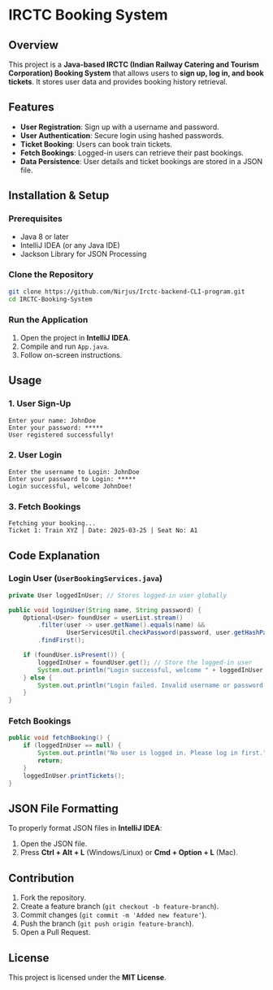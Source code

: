 # IRCTC Booking System

## Overview
This project is a **Java-based IRCTC (Indian Railway Catering and Tourism Corporation) Booking System** that allows users to **sign up, log in, and book tickets**. It stores user data and provides booking history retrieval.

## Features
- **User Registration**: Sign up with a username and password.
- **User Authentication**: Secure login using hashed passwords.
- **Ticket Booking**: Users can book train tickets.
- **Fetch Bookings**: Logged-in users can retrieve their past bookings.
- **Data Persistence**: User details and ticket bookings are stored in a JSON file.

## Installation & Setup
### **Prerequisites**
- Java 8 or later
- IntelliJ IDEA (or any Java IDE)
- Jackson Library for JSON Processing

### **Clone the Repository**
```sh
git clone https://github.com/Nirjus/Irctc-backend-CLI-program.git
cd IRCTC-Booking-System
```

### **Run the Application**
1. Open the project in **IntelliJ IDEA**.
2. Compile and run `App.java`.
3. Follow on-screen instructions.

## Usage
### **1. User Sign-Up**
```
Enter your name: JohnDoe
Enter your password: *****
User registered successfully!
```

### **2. User Login**
```
Enter the username to Login: JohnDoe
Enter your password to Login: *****
Login successful, welcome JohnDoe!
```

### **3. Fetch Bookings**
```
Fetching your booking...
Ticket 1: Train XYZ | Date: 2025-03-25 | Seat No: A1
```

## Code Explanation
### **Login User** (`UserBookingServices.java`)
```java
private User loggedInUser; // Stores logged-in user globally

public void loginUser(String name, String password) {
    Optional<User> foundUser = userList.stream()
        .filter(user -> user.getName().equals(name) &&
                UserServicesUtil.checkPassword(password, user.getHashPassword()))
        .findFirst();

    if (foundUser.isPresent()) {
        loggedInUser = foundUser.get(); // Store the logged-in user
        System.out.println("Login successful, welcome " + loggedInUser.getName());
    } else {
        System.out.println("Login failed. Invalid username or password.");
    }
}
```

### **Fetch Bookings**
```java
public void fetchBooking() {
    if (loggedInUser == null) {
        System.out.println("No user is logged in. Please log in first.");
        return;
    }
    loggedInUser.printTickets();
}
```

## JSON File Formatting
To properly format JSON files in **IntelliJ IDEA**:
1. Open the JSON file.
2. Press **Ctrl + Alt + L** (Windows/Linux) or **Cmd + Option + L** (Mac).

## Contribution
1. Fork the repository.
2. Create a feature branch (`git checkout -b feature-branch`).
3. Commit changes (`git commit -m 'Added new feature'`).
4. Push the branch (`git push origin feature-branch`).
5. Open a Pull Request.

## License
This project is licensed under the **MIT License**.



